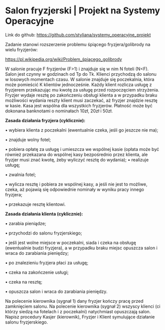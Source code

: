 # Salon fryzjerski | Projekt na Systemy Operacyjne

Link do github: https://github.com/styliana/systemy_operacyjne_projekt

Zadanie stanowi rozszerzenie problemu śpiącego fryzjera/golibrody na wielu fryzjerów:

https://pl.wikipedia.org/wiki/Problem_śpiącego_golibrody

W salonie pracuje F fryzjerów (F>1) i znajduje się w nim N foteli (N<F). Salon jest czynny w godzinach od Tp do Tk. Klienci przychodzą do salonu w losowych momentach czasu. W salonie znajduje się poczekalnia, która może pomieścić K klientów jednocześnie. Każdy klient rozlicza usługę z fryzjerem przekazując mu kwotę za usługę przed rozpoczęciem strzyżenia. Fryzjer wydaje resztę po zakończeniu obsługi klienta a w przypadku braku możliwości wydania reszty klient musi zaczekać, aż fryzjer znajdzie resztę w kasie. Kasa jest wspólna dla wszystkich fryzjerów. Płatność może być dokonana banknotami o nominałach 10zł, 20zł i 50zł.

**Zasada działania fryzjera (cyklicznie):**

• wybiera klienta z poczekalni (ewentualnie czeka, jeśli go jeszcze nie ma);

• znajduje wolny fotel;

• pobiera opłatę za usługę i umieszcza we wspólnej kasie (opłata może być również przekazana do wspólnej kasy bezpośrednio przez klienta, ale fryzjer musi znać kwotę, żeby wyliczyć resztę do wydania);
• realizuje usługę;

• zwalnia fotel;

• wylicza resztę i pobiera ze wspólnej kasy, a jeśli nie jest to możliwe, czeka, aż pojawią się odpowiednie nominały w wyniku pracy innego fryzjera;

• przekazuje resztę klientowi.

**Zasada działania klienta (cyklicznie):**

• zarabia pieniądze;

• przychodzi do salonu fryzjerskiego;

• jeśli jest wolne miejsce w poczekalni, siada i czeka na obsługę (ewentualnie budzi fryzjera), a w przypadku braku miejsc opuszcza salon i wraca do zarabiania pieniędzy;

• po znalezieniu fryzjera płaci za usługę;

• czeka na zakończenie usługi;

• czeka na resztę;

• opuszcza salon i wraca do zarabiania pieniędzy.

Na polecenie kierownika (sygnał 1) dany fryzjer kończy pracę przed zamknięciem salonu. Na polecenie kierownika (sygnał 2) wszyscy klienci (ci którzy siedzą na fotelach i z poczekalni) natychmiast opuszczają salon. Napisz procedury Kasjer (kierownik), Fryzjer i Klient symulujące działanie salonu fryzjerskiego.
